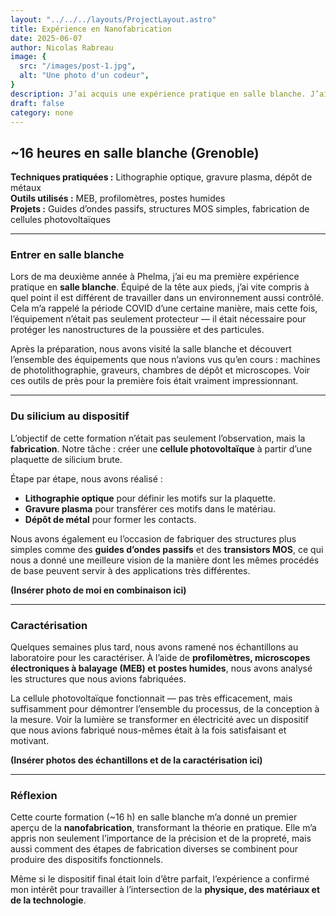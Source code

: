 ```yaml
---
layout: "../../../layouts/ProjectLayout.astro"
title: Expérience en Nanofabrication
date: 2025-06-07
author: Nicolas Rabreau
image: {
  src: "/images/post-1.jpg",
  alt: "Une photo d'un codeur",
}
description: J’ai acquis une expérience pratique en salle blanche. J’ai travaillé en lithographie optique, gravure plasma, dépôt de métaux et caractérisation de dispositifs à Phelma.
draft: false
category: none
---
```


## ~16 heures en salle blanche (Grenoble)

**Techniques pratiquées :** Lithographie optique, gravure plasma, dépôt de métaux  
**Outils utilisés :** MEB, profilomètres, postes humides  
**Projets :** Guides d’ondes passifs, structures MOS simples, fabrication de cellules photovoltaïques  

---

### Entrer en salle blanche

Lors de ma deuxième année à Phelma, j’ai eu ma première expérience pratique en **salle blanche**. Équipé de la tête aux pieds, j’ai vite compris à quel point il est différent de travailler dans un environnement aussi contrôlé. Cela m’a rappelé la période COVID d’une certaine manière, mais cette fois, l’équipement n’était pas seulement protecteur — il était nécessaire pour protéger les nanostructures de la poussière et des particules.  

Après la préparation, nous avons visité la salle blanche et découvert l’ensemble des équipements que nous n’avions vus qu’en cours : machines de photolithographie, graveurs, chambres de dépôt et microscopes. Voir ces outils de près pour la première fois était vraiment impressionnant.  

---

### Du silicium au dispositif

L’objectif de cette formation n’était pas seulement l’observation, mais la **fabrication**. Notre tâche : créer une **cellule photovoltaïque** à partir d’une plaquette de silicium brute.  

Étape par étape, nous avons réalisé :  
- **Lithographie optique** pour définir les motifs sur la plaquette.  
- **Gravure plasma** pour transférer ces motifs dans le matériau.  
- **Dépôt de métal** pour former les contacts.  

Nous avons également eu l’occasion de fabriquer des structures plus simples comme des **guides d’ondes passifs** et des **transistors MOS**, ce qui nous a donné une meilleure vision de la manière dont les mêmes procédés de base peuvent servir à des applications très différentes.  

**(Insérer photo de moi en combinaison ici)**  

---

### Caractérisation

Quelques semaines plus tard, nous avons ramené nos échantillons au laboratoire pour les caractériser. À l’aide de **profilomètres, microscopes électroniques à balayage (MEB) et postes humides**, nous avons analysé les structures que nous avions fabriquées.  

La cellule photovoltaïque fonctionnait — pas très efficacement, mais suffisamment pour démontrer l’ensemble du processus, de la conception à la mesure. Voir la lumière se transformer en électricité avec un dispositif que nous avions fabriqué nous-mêmes était à la fois satisfaisant et motivant.  

**(Insérer photos des échantillons et de la caractérisation ici)**  

---

### Réflexion

Cette courte formation (~16 h) en salle blanche m’a donné un premier aperçu de la **nanofabrication**, transformant la théorie en pratique. Elle m’a appris non seulement l’importance de la précision et de la propreté, mais aussi comment des étapes de fabrication diverses se combinent pour produire des dispositifs fonctionnels.  

Même si le dispositif final était loin d’être parfait, l’expérience a confirmé mon intérêt pour travailler à l’intersection de la **physique, des matériaux et de la technologie**.

